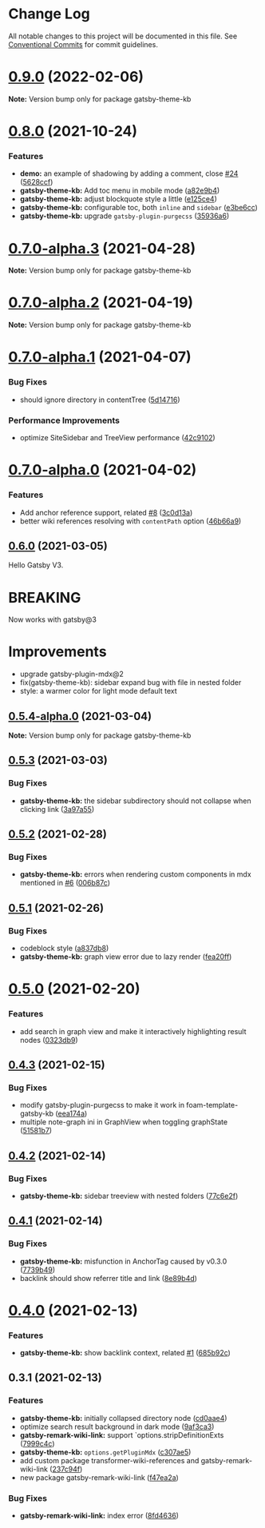 # Change Log

All notable changes to this project will be documented in this file.
See [Conventional Commits](https://conventionalcommits.org) for commit guidelines.

# [0.9.0](https://github.com/hikerpig/gatsby-project-kb/compare/gatsby-theme-kb@0.9.0-alpha.4...gatsby-theme-kb@0.9.0) (2022-02-06)

**Note:** Version bump only for package gatsby-theme-kb





# [0.8.0](https://github.com/hikerpig/gatsby-project-kb/compare/gatsby-theme-kb@0.7.8...gatsby-theme-kb@0.8.0) (2021-10-24)


### Features

* **demo:** an example of shadowing by adding a comment, close [#24](https://github.com/hikerpig/gatsby-project-kb/issues/24) ([5628ccf](https://github.com/hikerpig/gatsby-project-kb/commit/5628ccf2c0f57b2621398b0e82b7efefba05e065))
* **gatsby-theme-kb:** Add toc menu in mobile mode ([a82e9b4](https://github.com/hikerpig/gatsby-project-kb/commit/a82e9b48f78c2ed5fbb42227cd08c40cadb9502c))
* **gatsby-theme-kb:** adjust blockquote style a little ([e125ce4](https://github.com/hikerpig/gatsby-project-kb/commit/e125ce40c0c104e1d0e0a2941f933b11bc0c0c9d))
* **gatsby-theme-kb:** configurable toc, both `inline` and `sidebar` ([e3be6cc](https://github.com/hikerpig/gatsby-project-kb/commit/e3be6cc9fef3e2f94a0971106a5c838c8257cf78))
* **gatsby-theme-kb:** upgrade `gatsby-plugin-purgecss` ([35936a6](https://github.com/hikerpig/gatsby-project-kb/commit/35936a66b74c8421f603c0ed8d8a7d6d24a9427a))





# [0.7.0-alpha.3](https://github.com/hikerpig/gatsby-project-kb/compare/gatsby-theme-kb@0.7.0-alpha.2...gatsby-theme-kb@0.7.0-alpha.3) (2021-04-28)

**Note:** Version bump only for package gatsby-theme-kb





# [0.7.0-alpha.2](https://github.com/hikerpig/gatsby-project-kb/compare/gatsby-theme-kb@0.7.0-alpha.1...gatsby-theme-kb@0.7.0-alpha.2) (2021-04-19)

**Note:** Version bump only for package gatsby-theme-kb





# [0.7.0-alpha.1](https://github.com/hikerpig/gatsby-project-kb/compare/gatsby-theme-kb@0.7.0-alpha.0...gatsby-theme-kb@0.7.0-alpha.1) (2021-04-07)


### Bug Fixes

* should ignore directory in contentTree ([5d14716](https://github.com/hikerpig/gatsby-project-kb/commit/5d14716a9287ac1d12e52f43105535c851c582fb))


### Performance Improvements

* optimize SiteSidebar and TreeView performance ([42c9102](https://github.com/hikerpig/gatsby-project-kb/commit/42c9102e7d7716545a26a4f5ae4dcb1855f5fbb9))





# [0.7.0-alpha.0](https://github.com/hikerpig/gatsby-project-kb/compare/gatsby-theme-kb@0.6.0...gatsby-theme-kb@0.7.0-alpha.0) (2021-04-02)


### Features

* Add anchor reference support, related [#8](https://github.com/hikerpig/gatsby-project-kb/issues/8) ([3c0d13a](https://github.com/hikerpig/gatsby-project-kb/commit/3c0d13a78146dc9b6bf1215af367fbd1e3a999d4))
* better wiki references resolving with `contentPath` option ([46b66a9](https://github.com/hikerpig/gatsby-project-kb/commit/46b66a973bbdd702dfadb523e9ab0ab91ed1d417))





## [0.6.0](https://github.com/hikerpig/gatsby-project-kb/compare/gatsby-theme-kb@0.5.4-alpha.0...gatsby-theme-kb@0.6.0) (2021-03-05)

Hello Gatsby V3.

# BREAKING

Now works with gatsby@3

# Improvements
* upgrade gatsby-plugin-mdx@2
* fix(gatsby-theme-kb): sidebar expand bug with file in nested folder
* style: a warmer color for light mode default text


## [0.5.4-alpha.0](https://github.com/hikerpig/gatsby-project-kb/compare/gatsby-theme-kb@0.5.3...gatsby-theme-kb@0.5.4-alpha.0) (2021-03-04)

**Note:** Version bump only for package gatsby-theme-kb





## [0.5.3](https://github.com/hikerpig/gatsby-project-kb/compare/gatsby-theme-kb@0.5.2...gatsby-theme-kb@0.5.3) (2021-03-03)


### Bug Fixes

* **gatsby-theme-kb:** the sidebar subdirectory should not collapse when clicking link ([3a97a55](https://github.com/hikerpig/gatsby-project-kb/commit/3a97a55b86df0f2934f311ee6b237dae3ea7b865))





## [0.5.2](https://github.com/hikerpig/gatsby-project-kb/compare/gatsby-theme-kb@0.5.1...gatsby-theme-kb@0.5.2) (2021-02-28)


### Bug Fixes

* **gatsby-theme-kb:** errors when rendering custom components in mdx mentioned in [#6](https://github.com/hikerpig/gatsby-project-kb/issues/6) ([006b87c](https://github.com/hikerpig/gatsby-project-kb/commit/006b87c3372908ae09f73bb9476171dfef279e05))





## [0.5.1](https://github.com/hikerpig/gatsby-project-kb/compare/gatsby-theme-kb@0.5.0...gatsby-theme-kb@0.5.1) (2021-02-26)


### Bug Fixes

* codeblock style ([a837db8](https://github.com/hikerpig/gatsby-project-kb/commit/a837db867f55af6ca4133e1eb1fb2235e543a553))
* **gatsby-theme-kb:** graph view error due to lazy render ([fea20ff](https://github.com/hikerpig/gatsby-project-kb/commit/fea20ffbb4262e36d5adf707159f13c088d8842c))





# [0.5.0](https://github.com/hikerpig/gatsby-project-kb/compare/gatsby-theme-kb@0.4.3...gatsby-theme-kb@0.5.0) (2021-02-20)


### Features

* add search in graph view and make it interactively highlighting result nodes ([0323db9](https://github.com/hikerpig/gatsby-project-kb/commit/0323db9ca8f8169d001b021724ca49714b5f10e4))





## [0.4.3](https://github.com/hikerpig/gatsby-project-kb/compare/gatsby-theme-kb@0.4.2...gatsby-theme-kb@0.4.3) (2021-02-15)


### Bug Fixes

* modify gatsby-plugin-purgecss to make it work in foam-template-gatsby-kb ([eea174a](https://github.com/hikerpig/gatsby-project-kb/commit/eea174afb86a8852e7e70bdfcfe09f0e52cfd700))
* multiple note-graph ini in GraphView when toggling graphState ([51581b7](https://github.com/hikerpig/gatsby-project-kb/commit/51581b7396b2edc00b9cb01a506d726eecc03036))





## [0.4.2](https://github.com/hikerpig/gatsby-project-kb/compare/gatsby-theme-kb@0.4.1...gatsby-theme-kb@0.4.2) (2021-02-14)


### Bug Fixes

* **gatsby-theme-kb:** sidebar treeview with nested folders ([77c6e2f](https://github.com/hikerpig/gatsby-project-kb/commit/77c6e2f4635010cc5db8037d089a04e346bfcc8d))





## [0.4.1](https://github.com/hikerpig/gatsby-project-kb/compare/gatsby-theme-kb@0.4.0...gatsby-theme-kb@0.4.1) (2021-02-14)


### Bug Fixes

* **gatsby-theme-kb:** misfunction in AnchorTag caused by v0.3.0 ([7739b49](https://github.com/hikerpig/gatsby-project-kb/commit/7739b496866eb6573dad0600fa252cd292aa1348))
* backlink should show referrer title and link ([8e89b4d](https://github.com/hikerpig/gatsby-project-kb/commit/8e89b4d22f85a2dc3b0f4902f9530a4692e81161))





# [0.4.0](https://github.com/hikerpig/gatsby-project-kb/compare/gatsby-theme-kb@0.3.0...gatsby-theme-kb@0.4.0) (2021-02-13)


### Features

* **gatsby-theme-kb:** show backlink context, related [#1](https://github.com/hikerpig/gatsby-project-kb/issues/1) ([685b92c](https://github.com/hikerpig/gatsby-project-kb/commit/685b92c3970116cc593581f52ecc6e0b66b0c146))


## 0.3.1 (2021-02-13)

### Features

* **gatsby-theme-kb:** initially collapsed directory node ([cd0aae4](https://github.com/hikerpig/gatsby-project-kb/commit/cd0aae468c7c7755da813615c7a24c81431f53cb))
* optimize search result background in dark mode ([9af3ca3](https://github.com/hikerpig/gatsby-project-kb/commit/9af3ca3aa725f25f83303a17c922db8802c007e6))
* **gatsby-remark-wiki-link:** support `options.stripDefinitionExts ([7999c4c](https://github.com/hikerpig/gatsby-project-kb/commit/7999c4ce2ed89e313a9bd922c4582c3b0e457fdf))
* **gatsby-theme-kb:** `options.getPluginMdx` ([c307ae5](https://github.com/hikerpig/gatsby-project-kb/commit/c307ae530806797cac3974a1bcea480e931d730d))
* add custom package transformer-wiki-references and gatsby-remark-wiki-link ([237c94f](https://github.com/hikerpig/gatsby-project-kb/commit/237c94f06b79f14124fbcebca10979bacf758de5))
* new package gatsby-remark-wiki-link ([f47ea2a](https://github.com/hikerpig/gatsby-project-kb/commit/f47ea2acdd9fecf1d758df610a8e2e7726fcbf07))


### Bug Fixes

* **gatsby-remark-wiki-link:** index error ([8fd4636](https://github.com/hikerpig/gatsby-project-kb/commit/8fd4636654fc9406389c61ba52d602009a3cb700))
